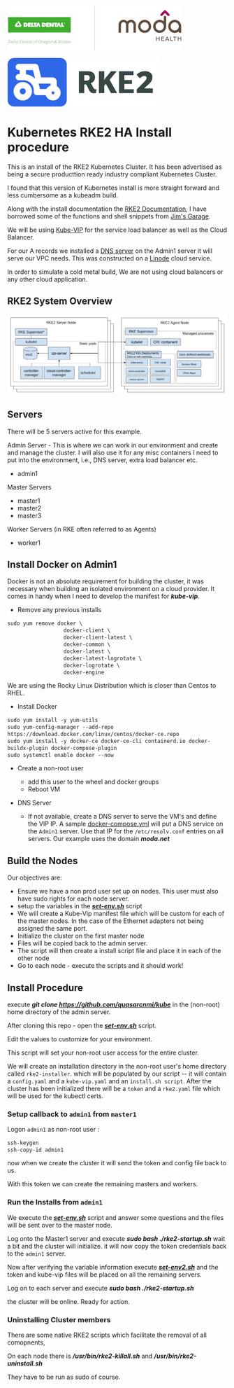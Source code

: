
![Moda Logo](/assets/img/moda.jpg)

![RKE2 Logo](/assets/img/rke2.jpg)

# Kubernetes RKE2 HA Install procedure

This is an install of the RKE2 Kubernetes Cluster. It has been advertised as being a secure producttion ready industry compliant 
Kubernetes Cluster.

I found that this version of Kubernetes install is more straight forward and less cumbersome as a kubeadm build. 


Along with the install documentation the [RKE2 Documentation](https://docs.rke2.io/), I have borrowed some of the functions and shell snippets from  [Jim's Garage](https://youtube.com/@jims-garage).

We will be using [Kube-VIP](https://kube-vip.io/docs/) for the service load balancer as well as the Cloud Balancer.

For our A records we installed a [DNS server](https://technitium.com/dns/) on the Admin1 server it will serve our VPC needs. This was constructed on a [Linode](https://www.linode.com/) cloud service.

In order to simulate a cold metal build, We are not using cloud balancers or any other cloud application.
## RKE2 System Overview

![RKE2 Overview illustrations](/assets/img/overview.png)
## Servers

There will be 5 servers active for this example.

Admin Server  - This is where we can work in our environment and create and manage the cluster. I will also use it for any misc containers I need to put into the environment, i.e., DNS server, extra load balancer etc. 
- admin1

Master Servers 
- master1
- master2
- master3

Worker Servers (in RKE often referred to as Agents) 
- worker1

## Install Docker on Admin1 
Docker is not an absolute requirement for building the cluster, it was necessary when building an isolated environment on a cloud provider. 
It comes in handy when I need to develop the manifest for ***kube-vip***.

- Remove any previous installs
```
sudo yum remove docker \
                  docker-client \
                  docker-client-latest \
                  docker-common \
                  docker-latest \
                  docker-latest-logrotate \
                  docker-logrotate \
                  docker-engine
```
We are using the Rocky Linux Distribution which is closer than Centos to RHEL.

- Install Docker
```
sudo yum install -y yum-utils
sudo yum-config-manager --add-repo https://download.docker.com/linux/centos/docker-ce.repo
sudo yum install -y docker-ce docker-ce-cli containerd.io docker-buildx-plugin docker-compose-plugin
sudo systemctl enable docker --now

```
 - Create a non-root user

   - add this user to the wheel and docker groups
   - Reboot VM
- DNS Server
   - If not available, create a DNS server to serve the VM's and define the VIP IP. A sample [docker-compose.yml](/docker-compose.yml) will put a DNS service on the `Admin1` server. Use that IP for the `/etc/resolv.conf` entries on all servers. Our example uses the domain ***moda.net***

## Build the Nodes
Our objectives are: 
- Ensure we have a non prod user set up on nodes. This user must also have sudo rights for each node server.
- setup the variables in the [***set-env.sh***](set-env.sh) script
- We will create a Kube-Vip manifest file which will be custom for each of the master nodes. In the case of the Ethernet adapters not being assigned the same port.
- Initialize the cluster on the first master node
- Files will be copied back to the admin server.
- The script will then create a install script file and place it in each of the other node
- Go to each node - execute the scripts and it should work!


## Install Procedure

execute ***git clone https://github.com/quasarcnmi/kube*** in the (non-root) home directory of the admin server.

After cloning this repo - open the [***set-env.sh***](set-env.sh)  script.

Edit the values to customize for your environment.

This script will set your non-root user access for the entire cluster. 

We will create an installation directory in the non-root user's home directory called ```rke2-installer```. which
will be populated by our script -- it will contain a ```config.yaml``` and a ```kube-vip.yaml``` and an ```install.sh script```.
After the cluster has been initialized there will be a ```token``` and a ```rke2.yaml``` file which will be used for  the kubectl 
certs. 

### Setup callback to ```admin1``` from ```master1```

Logon ```admin1``` as non-root user :
```
ssh-keygen 
ssh-copy-id admin1
```
now when we create the cluster it will send the token and config file back to us.

With this token we can create the remaining masters and workers.

### Run the Installs from ```admin1```
We execute the [***set-env.sh***](set-env.sh) script and answer some questions and the files will be sent over to the master node.

Log onto the Master1 server and execute ***sudo bash ./rke2-startup.sh***  wait a bit and the cluster will initialize.
it will now copy the token credentials back to the ```admin1```  server.

Now after verifying the variable information execute [***set-env2.sh***](set-env2.sh) and the token and kube-vip files will be placed on all the remaining servers.

Log on to each server and execute ***sudo bash ./rke2-startup.sh***

the cluster will be online. Ready for action.

### Uninstalling Cluster members

There are some native RKE2 scripts which facilitate the removal of all comopnents, 

On each node there is  ***/usr/bin/rke2-killall.sh***  and  ***/usr/bin/rke2-uninstall.sh***

They have to be run as sudo of course.








